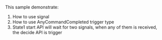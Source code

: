 This sample demonstrate:

1. How to use signal
2. How to use AnyCommandCompleted trigger type
2. State1 start API will wait for two signals, when any of them is received, the decide API is trigger